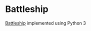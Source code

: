# Battleship

[Battleship][1] implemented using Python 3


[1]: https://en.wikipedia.org/wiki/Battleship_(game)

